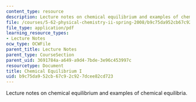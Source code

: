 ```yaml
---
content_type: resource
description: Lecture notes on chemical equilibrium and examples of chemical equilibria.
file: /courses/5-62-physical-chemistry-ii-spring-2008/b9c75da952cb67c92c927dcee82cd723_16_562ln08.pdf
file_type: application/pdf
learning_resource_types:
- Lecture Notes
ocw_type: OCWFile
parent_title: Lecture Notes
parent_type: CourseSection
parent_uid: 3691784a-a649-a9d4-7bde-3e96c453997c
resourcetype: Document
title: Chemical Equilibrium I
uid: b9c75da9-52cb-67c9-2c92-7dcee82cd723
---
```

Lecture notes on chemical equilibrium and examples of chemical equilibria.

